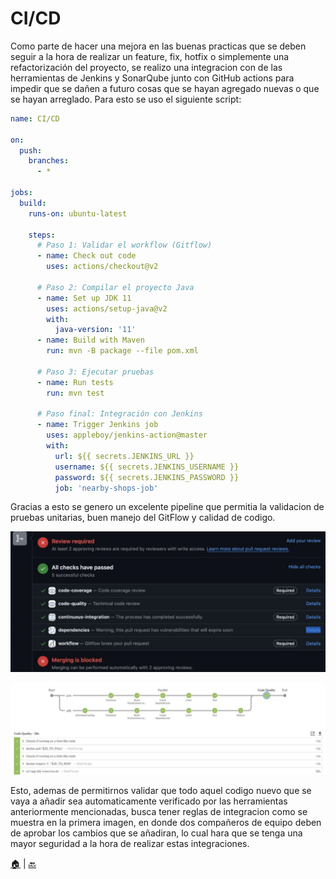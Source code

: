 # CI/CD
Como parte de hacer una mejora en las buenas practicas que se deben seguir a la hora de realizar un feature, fix, hotfix o simplemente una refactorización del proyecto, se realizo una integracion con de las herramientas de Jenkins y SonarQube junto con GitHub actions para impedir que se dañen a futuro cosas que se hayan agregado nuevas o que se hayan arreglado. Para esto se uso el siguiente script:
```yaml
name: CI/CD

on:
  push:
    branches:
      - *

jobs:
  build:
    runs-on: ubuntu-latest

    steps:
      # Paso 1: Validar el workflow (Gitflow)
      - name: Check out code
        uses: actions/checkout@v2

      # Paso 2: Compilar el proyecto Java
      - name: Set up JDK 11
        uses: actions/setup-java@v2
        with:
          java-version: '11'
      - name: Build with Maven
        run: mvn -B package --file pom.xml

      # Paso 3: Ejecutar pruebas
      - name: Run tests
        run: mvn test

      # Paso final: Integración con Jenkins
      - name: Trigger Jenkins job
        uses: appleboy/jenkins-action@master
        with:
          url: ${{ secrets.JENKINS_URL }}
          username: ${{ secrets.JENKINS_USERNAME }}
          password: ${{ secrets.JENKINS_PASSWORD }}
          job: 'nearby-shops-job'
```

Gracias a esto se genero un excelente pipeline que permitia la validacion de pruebas unitarias, buen manejo del GitFlow y calidad de codigo.

![GitHub Actions](assets/img/github-actions.png)

![Jenkins](assets/img/jenkins.png)

Esto, ademas de permitirnos validar que todo aquel codigo nuevo que se vaya a añadir sea automaticamente verificado por las herramientas anteriormente mencionadas, busca tener reglas de integracion como se muestra en la primera imagen, en donde dos compañeros de equipo deben de aprobar los cambios que se añadiran, lo cual hara que se tenga una mayor seguridad a la hora de realizar estas integraciones.

[🏠](./index.html) | [🔙](./github-actions.html) 

